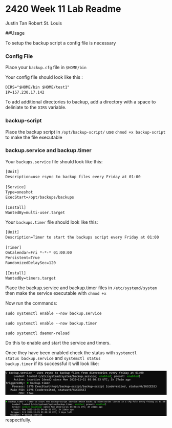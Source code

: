 # 2420 Week 11 Lab Readme
<p>Justin Tan 
Robert St. Louis</p>
##Usage
<p>To setup the backup script a config file is necessary</p>

### Config File
<p>
    Place your <code>backup.cfg</code> file in <code>$HOME/bin</code>
</p>
<p>
    Your config file should look like this :
</p>
<pre><code>DIRS="$HOME/bin $HOME/test1"
IP=157.230.17.142</code></pre>

<p>
To add additional directories to backup, add a directory with a space to deliniate to the <code>DIRS</code> variable. 
</p>

### backup-script
<p>
    Place the backup script in <code>/opt/backup-script/</code>
    use <code>chmod +x backup-script</code> to make the file executable
</p>

### backup.service and backup.timer
<p>
    Your <code>backups.service</code> file should look like this:
</p>

<pre><code>[Unit]
Description=use rsync to backup files every Friday at 01:00

[Service]
Type=oneshot
ExecStart=/opt/backups/backups

[Install]
WantedBy=multi-user.target</code></pre>

<p>
    Your <code>backups.timer</code> file should look like this:
</p>

<pre><code>[Unit]
Description=Timer to start the backups script every Friday at 01:00

[Timer]
OnCalendar=Fri *-*-* 01:00:00
Persistent=True
RandomizedDelaySec=120

[Install]
WantedBy=timers.target</code></pre>
<p>
    Place the backup.service and backup.timer files in <code>/etc/systemd/system</code> then make the service executable with <code>chmod +x</code> 

Now run the commands: 

    
<code>sudo systemctl enable --now backup.service</code>
    
<code>sudo systemctl enable --now backup.timer</code>
    
<code>sudo systemctl daemon-reload</code>
    


Do this to enable and start the service and timers.

Once they have been enabled check the status with <code>systemctl status backup.service</code> and <code>systemctl status backup.timer</code> if its successful it will look like:

![backup service](/images-directory/service.png)

![backup service](/images-directory/timer.png)
respectfully.
</p>
